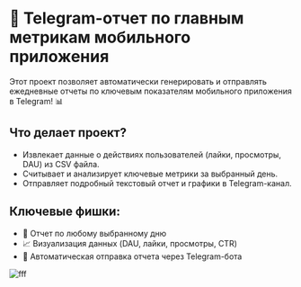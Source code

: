 


# 🚀 Telegram-отчет по главным метрикам мобильного приложения

Этот проект позволяет автоматически генерировать и отправлять ежедневные отчеты по ключевым показателям мобильного приложения в Telegram! 📊

## Что делает проект?
- Извлекает данные о действиях пользователей (лайки, просмотры, DAU) из CSV файла.
- Считывает и анализирует ключевые метрики за выбранный день.
- Отправляет подробный текстовый отчет и графики в Telegram-канал.

## Ключевые фишки:
- 📅 Отчет по любому выбранному дню
- 📈 Визуализация данных (DAU, лайки, просмотры, CTR)
- 🤖 Автоматическая отправка отчета через Telegram-бота


![fff](https://github.com/yanashub/images/blob/main/%D1%81%D1%80%D0%B5%D0%B7-%D0%BE%D1%82%D1%87%D0%B5%D1%82.png)
